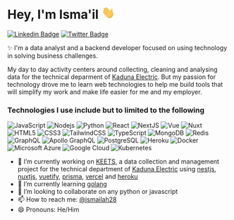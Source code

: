 # Hey, I'm Isma'il <img src="https://raw.githubusercontent.com/coderismaila/coderismaila/main/wave.gif" width="30px">

[![Linkedin Badge](https://img.shields.io/badge/-ismailah28-blue?style=flat-square&logo=Linkedin&logoColor=white&link=https://www.linkedin.com/in/ismailah28/)](https://www.linkedin.com/in/ismailah28/)
[![Twitter Badge](https://img.shields.io/badge/-ismailah28-blue?style=flat-square&logo=Twitter&logoColor=white&link=https://www.twitter.com/ismailah28)](https://www.twitter.com/ismailah28/)

✨ I'm a data analyst and a backend developer focused on using technology in solving business challenges. 

My day to day activity centers around collecting, cleaning and analysing data for the technical deparment of [Kaduna Electric](https://kadunaelectric.com). But my passion for technology drove me to learn web technologies to help me build tools that will simplify my work and make life easier for me and my employer.



### Technologies I use include but to limited to the following


![JavaScript](https://img.shields.io/badge/-JavaScript-black?style=flat-square&logo=javascript)
![Nodejs](https://img.shields.io/badge/-Nodejs-black?style=flat-square&logo=Node.js)
![Python](https://img.shields.io/badge/-Python-black?style=flat-square&logo=Python)
![React](https://img.shields.io/badge/-React-black?style=flat-square&logo=react)
![NextJS](https://img.shields.io/badge/-NextJs-black?style=flat-square&logo=react)
![Vue](https://img.shields.io/badge/-Vue-black?style=flat-square&logo=vue)
![Nuxt](https://img.shields.io/badge/-Nuxt-black?style=flat-square&logo=nuxtjs)
![HTML5](https://img.shields.io/badge/-HTML5-E34F26?style=flat-square&logo=html5&logoColor=white)
![CSS3](https://img.shields.io/badge/-CSS3-1572B6?style=flat-square&logo=css3)
![TailwindCSS](https://img.shields.io/badge/-TailwindCSS-563D7C?style=flat-square&logo=tailwindcss)
![TypeScript](https://img.shields.io/badge/-TypeScript-007ACC?style=flat-square&logo=typescript)
![MongoDB](https://img.shields.io/badge/-MongoDB-black?style=flat-square&logo=mongodb)
![Redis](https://img.shields.io/badge/-Redis-black?style=flat-square&logo=Redis)
![GraphQL](https://img.shields.io/badge/-GraphQL-E10098?style=flat-square&logo=graphql)
![Apollo GraphQL](https://img.shields.io/badge/-Apollo%20GraphQL-311C87?style=flat-square&logo=apollo-graphql)
![PostgreSQL](https://img.shields.io/badge/-PostgreSQL-336791?style=flat-square&logo=postgresql)
![Heroku](https://img.shields.io/badge/-Heroku-430098?style=flat-square&logo=heroku)
![Docker](https://img.shields.io/badge/-Docker-black?style=flat-square&logo=docker)
![Microsoft Azure](https://img.shields.io/badge/Microsoft%20Azure-232F7E?style=flat-square&logo=microsoft-azure)
![Google Cloud](https://img.shields.io/badge/Google%20Cloud-black?style=flat-square&logo=google-cloud)
![Kubernetes](https://img.shields.io/badge/-Kubernetes-181717?style=flat-square&logo=kubernetes)

- 🔭 I’m currently working on [KEETS](https://keets.vercel.app/), a data collection and management project for the technical department of [Kaduna Electric](https://kadunaelectric.com) using [nestjs](https://nestjs.com), [nuxtjs](https://nuxtjs.org), [vuetify](https://vuetify.org), [prisma](https://prisma.io), [vercel](https://vercel.com) and [heroku](https:heroku.com)
- 🌱 I’m currently learning [golang](https://go.dev)
- 👯 I’m looking to collaborate on any python or javascript
- 📫 How to reach me: [@ismailah28](https://twitter.com/ismailah28)
- 😄 Pronouns: He/Him

<!--
**coderismaila/coderismaila** is a ✨ _special_ ✨ repository because its `README.md` (this file) appears on your GitHub profile.

Here are some ideas to get you started:

- 🔭 I’m currently working on [keets](https://keets.vercel.app/)
- 🌱 I’m currently learning go
- 👯 I’m looking to collaborate on any python or javascript project
- 🤔 I’m looking for help with ...
- 💬 Ask me about JavaScript, Python, Data Analysis using pandas, numpy etc
- 📫 How to reach me: [@ismailah28](https://twitter.com/ismailah28)
- 😄 Pronouns: He/Him
- ⚡ Fun fact: ...
-->
